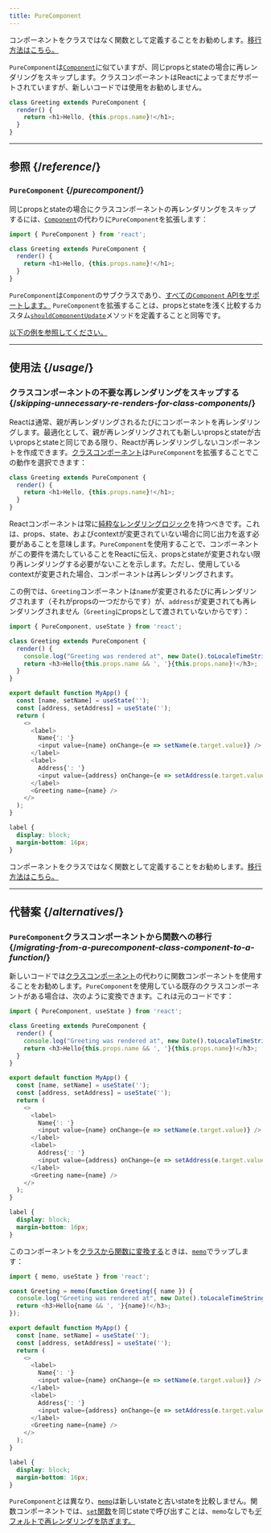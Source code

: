 ```yaml
---
title: PureComponent
---
```


<Pitfall>

コンポーネントをクラスではなく関数として定義することをお勧めします。[移行方法はこちら。](#alternatives)

</Pitfall>

<Intro>

`PureComponent`は[`Component`](/reference/react/Component)に似ていますが、同じpropsとstateの場合に再レンダリングをスキップします。クラスコンポーネントはReactによってまだサポートされていますが、新しいコードでは使用をお勧めしません。

```js
class Greeting extends PureComponent {
  render() {
    return <h1>Hello, {this.props.name}!</h1>;
  }
}
```

</Intro>

<InlineToc />

---

## 参照 {/*reference*/}

### `PureComponent` {/*purecomponent*/}

同じpropsとstateの場合にクラスコンポーネントの再レンダリングをスキップするには、[`Component`](/reference/react/Component)の代わりに`PureComponent`を拡張します：

```js
import { PureComponent } from 'react';

class Greeting extends PureComponent {
  render() {
    return <h1>Hello, {this.props.name}!</h1>;
  }
}
```

`PureComponent`は`Component`のサブクラスであり、[すべての`Component` APIをサポートします。](/reference/react/Component#reference) `PureComponent`を拡張することは、propsとstateを浅く比較するカスタム[`shouldComponentUpdate`](/reference/react/Component#shouldcomponentupdate)メソッドを定義することと同等です。

[以下の例を参照してください。](#usage)

---

## 使用法 {/*usage*/}

### クラスコンポーネントの不要な再レンダリングをスキップする {/*skipping-unnecessary-re-renders-for-class-components*/}

Reactは通常、親が再レンダリングされるたびにコンポーネントを再レンダリングします。最適化として、親が再レンダリングされても新しいpropsとstateが古いpropsとstateと同じである限り、Reactが再レンダリングしないコンポーネントを作成できます。[クラスコンポーネント](/reference/react/Component)は`PureComponent`を拡張することでこの動作を選択できます：

```js {1}
class Greeting extends PureComponent {
  render() {
    return <h1>Hello, {this.props.name}!</h1>;
  }
}
```

Reactコンポーネントは常に[純粋なレンダリングロジック](/learn/keeping-components-pure)を持つべきです。これは、props、state、およびcontextが変更されていない場合に同じ出力を返す必要があることを意味します。`PureComponent`を使用することで、コンポーネントがこの要件を満たしていることをReactに伝え、propsとstateが変更されない限り再レンダリングする必要がないことを示します。ただし、使用しているcontextが変更された場合、コンポーネントは再レンダリングされます。

この例では、`Greeting`コンポーネントは`name`が変更されるたびに再レンダリングされます（それがpropsの一つだからです）が、`address`が変更されても再レンダリングされません（`Greeting`にpropsとして渡されていないからです）：

<Sandpack>

```js
import { PureComponent, useState } from 'react';

class Greeting extends PureComponent {
  render() {
    console.log("Greeting was rendered at", new Date().toLocaleTimeString());
    return <h3>Hello{this.props.name && ', '}{this.props.name}!</h3>;
  }
}

export default function MyApp() {
  const [name, setName] = useState('');
  const [address, setAddress] = useState('');
  return (
    <>
      <label>
        Name{': '}
        <input value={name} onChange={e => setName(e.target.value)} />
      </label>
      <label>
        Address{': '}
        <input value={address} onChange={e => setAddress(e.target.value)} />
      </label>
      <Greeting name={name} />
    </>
  );
}
```

```css
label {
  display: block;
  margin-bottom: 16px;
}
```

</Sandpack>

<Pitfall>

コンポーネントをクラスではなく関数として定義することをお勧めします。[移行方法はこちら。](#alternatives)

</Pitfall>

---

## 代替案 {/*alternatives*/}

### `PureComponent`クラスコンポーネントから関数への移行 {/*migrating-from-a-purecomponent-class-component-to-a-function*/}

新しいコードでは[クラスコンポーネント](/reference/react/Component)の代わりに関数コンポーネントを使用することをお勧めします。`PureComponent`を使用している既存のクラスコンポーネントがある場合は、次のように変換できます。これは元のコードです：

<Sandpack>

```js
import { PureComponent, useState } from 'react';

class Greeting extends PureComponent {
  render() {
    console.log("Greeting was rendered at", new Date().toLocaleTimeString());
    return <h3>Hello{this.props.name && ', '}{this.props.name}!</h3>;
  }
}

export default function MyApp() {
  const [name, setName] = useState('');
  const [address, setAddress] = useState('');
  return (
    <>
      <label>
        Name{': '}
        <input value={name} onChange={e => setName(e.target.value)} />
      </label>
      <label>
        Address{': '}
        <input value={address} onChange={e => setAddress(e.target.value)} />
      </label>
      <Greeting name={name} />
    </>
  );
}
```

```css
label {
  display: block;
  margin-bottom: 16px;
}
```

</Sandpack>

このコンポーネントを[クラスから関数に変換する](/reference/react/Component#alternatives)ときは、[`memo`](/reference/react/memo)でラップします：

<Sandpack>

```js
import { memo, useState } from 'react';

const Greeting = memo(function Greeting({ name }) {
  console.log("Greeting was rendered at", new Date().toLocaleTimeString());
  return <h3>Hello{name && ', '}{name}!</h3>;
});

export default function MyApp() {
  const [name, setName] = useState('');
  const [address, setAddress] = useState('');
  return (
    <>
      <label>
        Name{': '}
        <input value={name} onChange={e => setName(e.target.value)} />
      </label>
      <label>
        Address{': '}
        <input value={address} onChange={e => setAddress(e.target.value)} />
      </label>
      <Greeting name={name} />
    </>
  );
}
```

```css
label {
  display: block;
  margin-bottom: 16px;
}
```

</Sandpack>

<Note>

`PureComponent`とは異なり、[`memo`](/reference/react/memo)は新しいstateと古いstateを比較しません。関数コンポーネントでは、[`set`関数](/reference/react/useState#setstate)を同じstateで呼び出すことは、`memo`なしでも[デフォルトで再レンダリングを防ぎます。](/reference/react/memo#updating-a-memoized-component-using-state)

</Note>